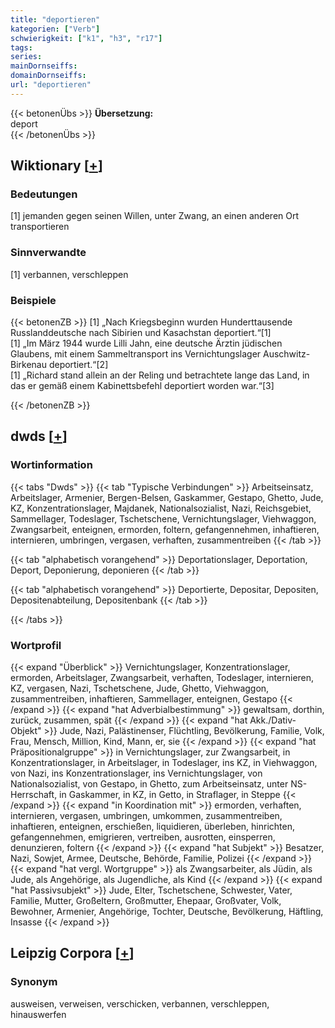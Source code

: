 ```yaml
---
title: "deportieren"
kategorien: ["Verb"]
schwierigkeit: ["k1", "h3", "r17"]
tags:
series:
mainDornseiffs:
domainDornseiffs:
url: "deportieren"
---
```


{{< betonenÜbs >}}
**Übersetzung:**  
deport  
{{< /betonenÜbs >}}

## Wiktionary [[+](https://de.wiktionary.org/wiki/deportieren)]

### Bedeutungen
[1] jemanden gegen seinen Willen, unter Zwang, an einen anderen Ort transportieren  

### Sinnverwandte
[1] verbannen, verschleppen  

### Beispiele
{{< betonenZB >}}
[1] „Nach Kriegsbeginn wurden Hunderttausende Russlanddeutsche nach Sibirien und Kasachstan deportiert.“[1]  
[1] „Im März 1944 wurde Lilli Jahn, eine deutsche Ärztin jüdischen Glaubens, mit einem Sammeltransport ins Vernichtungslager Auschwitz-Birkenau deportiert.“[2]  
[1] „Richard stand allein an der Reling und betrachtete lange das Land, in das er gemäß einem Kabinettsbefehl deportiert worden war.“[3]  

{{< /betonenZB >}}


## dwds [[+](https://www.dwds.de/wb/deportieren)]

### Wortinformation
{{< tabs "Dwds" >}}
{{< tab "Typische Verbindungen" >}}
Arbeitseinsatz, Arbeitslager, Armenier, Bergen-Belsen, Gaskammer, Gestapo, Ghetto, Jude, KZ, Konzentrationslager, Majdanek, Nationalsozialist, Nazi, Reichsgebiet, Sammellager, Todeslager, Tschetschene, Vernichtungslager, Viehwaggon, Zwangsarbeit, enteignen, ermorden, foltern, gefangennehmen, inhaftieren, internieren, umbringen, vergasen, verhaften, zusammentreiben
{{< /tab >}}

{{< tab "alphabetisch vorangehend" >}}
Deportationslager, Deportation, Deport, Deponierung, deponieren
{{< /tab >}}

{{< tab "alphabetisch vorangehend" >}}
Deportierte, Depositar, Depositen, Depositenabteilung, Depositenbank
{{< /tab >}}

{{< /tabs >}}

### Wortprofil
{{< expand "Überblick" >}} Vernichtungslager, Konzentrationslager, ermorden, Arbeitslager, Zwangsarbeit, verhaften, Todeslager, internieren, KZ, vergasen, Nazi, Tschetschene, Jude, Ghetto, Viehwaggon, zusammentreiben, inhaftieren, Sammellager, enteignen, Gestapo {{< /expand >}}
{{< expand "hat Adverbialbestimmung" >}} gewaltsam, dorthin, zurück, zusammen, spät {{< /expand >}}
{{< expand "hat Akk./Dativ-Objekt" >}} Jude, Nazi, Palästinenser, Flüchtling, Bevölkerung, Familie, Volk, Frau, Mensch, Million, Kind, Mann, er, sie {{< /expand >}}
{{< expand "hat Präpositionalgruppe" >}} in Vernichtungslager, zur Zwangsarbeit, in Konzentrationslager, in Arbeitslager, in Todeslager, ins KZ, in Viehwaggon, von Nazi, ins Konzentrationslager, ins Vernichtungslager, von Nationalsozialist, von Gestapo, in Ghetto, zum Arbeitseinsatz, unter NS-Herrschaft, in Gaskammer, in KZ, in Getto, in Straflager, in Steppe {{< /expand >}}
{{< expand "in Koordination mit" >}} ermorden, verhaften, internieren, vergasen, umbringen, umkommen, zusammentreiben, inhaftieren, enteignen, erschießen, liquidieren, überleben, hinrichten, gefangennehmen, emigrieren, vertreiben, ausrotten, einsperren, denunzieren, foltern {{< /expand >}}
{{< expand "hat Subjekt" >}} Besatzer, Nazi, Sowjet, Armee, Deutsche, Behörde, Familie, Polizei {{< /expand >}}
{{< expand "hat vergl. Wortgruppe" >}} als Zwangsarbeiter, als Jüdin, als Jude, als Angehörige, als Jugendliche, als Kind {{< /expand >}}
{{< expand "hat Passivsubjekt" >}} Jude, Elter, Tschetschene, Schwester, Vater, Familie, Mutter, Großeltern, Großmutter, Ehepaar, Großvater, Volk, Bewohner, Armenier, Angehörige, Tochter, Deutsche, Bevölkerung, Häftling, Insasse {{< /expand >}}

## Leipzig Corpora [[+](https://corpora.uni-leipzig.de/en/res?word=deportieren&corpusId=deu_newscrawl-public_2018)]


### Synonym
ausweisen, verweisen, verschicken, verbannen, verschleppen, hinauswerfen

